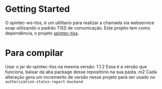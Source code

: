 # Getting Started
O spintec-ws-tiss, é um utilitario para realizar a chamada via webservice soap utilizando o padrão TISS de comunicação. Este projeto tem como dependência, o projeto [spintec-tiss](http://github.com/marcelorafaelfeil/spintec-tiss).

# Para compilar
Usar o jar do spintec-tiss na mesma versão: 1.1.2
Essa é a versão que funciona, baixar da aba package desse repositório na sua pasta .m2
Cada alteração gera um incremento de versão nesse projeto para ser usado no `authorization-status-report-backend`
